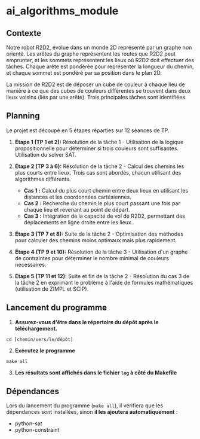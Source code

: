 # ai_algorithms_module

## Contexte

Notre robot R2D2, évolue dans un monde 2D représenté par un graphe non orienté. Les arêtes du graphe représentent les routes que R2D2 peut emprunter, et les sommets représentent les lieux où R2D2 doit effectuer des tâches. Chaque arête est pondérée pour représenter la longueur du chemin, et chaque sommet est pondéré par sa position dans le plan 2D.

La mission de R2D2 est de déposer un cube de couleur à chaque lieu de manière à ce que des cubes de couleurs différentes se trouvent dans deux lieux voisins (liés par une arête). Trois principales tâches sont identifiées.

## Planning

Le projet est découpé en 5 étapes réparties sur 12 séances de TP.

1. **Étape 1 (TP 1 et 2):** Résolution de la tâche 1 - Utilisation de la logique propositionnelle pour déterminer si trois couleurs sont suffisantes. Utilisation du solver SAT.

2. **Étape 2 (TP 3 à 6):** Résolution de la tâche 2 - Calcul des chemins les plus courts entre lieux. Trois cas sont abordés, chacun utilisant des algorithmes différents.

    - **Cas 1 :** Calcul du plus court chemin entre deux lieux en utilisant les distances et les coordonnées cartésiennes.
    - **Cas 2 :** Recherche du chemin le plus court passant une fois par chaque lieu et revenant au point de départ.
    - **Cas 3 :** Intégration de la capacité de vol de R2D2, permettant des déplacements en ligne droite entre les lieux.

3. **Étape 3 (TP 7 et 8):** Suite de la tâche 2 - Optimisation des méthodes pour calculer des chemins moins optimaux mais plus rapidement.

4. **Étape 4 (TP 9 et 10):** Résolution de la tâche 3 - Utilisation d'un graphe de contraintes pour déterminer le nombre minimal de couleurs nécessaires.

5. **Étape 5 (TP 11 et 12):** Suite et fin de la tâche 2 - Résolution du cas 3 de la tâche 2 en exprimant le problème à l'aide de formules mathématiques (utilisation de ZIMPL et SCIP).

## Lancement du programme
1. **Assurez-vous d'être dans le répertoire du dépôt après le téléchargement.**
```
cd [chemin/vers/le/dépôt]
```
2. **Exécutez le programme**
```
make all
```
3. **Les résultats sont affichés dans le fichier `log` à côté du Makefile**

## Dépendances

Lors du lancement du programme (`make all`), il vérifiera que les dépendances sont installées, sinon **il les ajoutera automatiquement** :
* python-sat
* python-constraint

